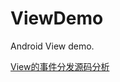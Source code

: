 # ViewDemo
Android View demo.

[View的事件分发源码分析](https://blog.csdn.net/u012317510/article/details/75579300)
